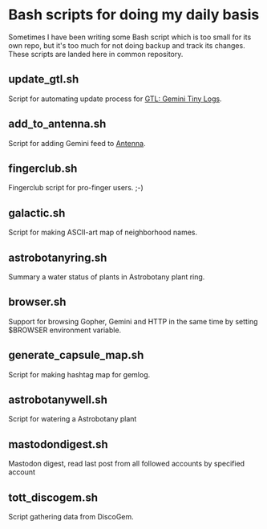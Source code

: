 # Bash scripts for doing my daily basis

Sometimes I have been writing some Bash script which is too small for its own repo, but it's too much for not doing backup and track its changes. These scripts are landed here in common repository. 

## update_gtl.sh

Script for automating update process for [GTL: Gemini Tiny Logs]. 

[GTL: Gemini Tiny Logs]: https://github.com/bacardi55/gtl/blob/main/README.md

## add_to_antenna.sh

Script for adding Gemini feed to [Antenna].  

[Antenna]: https://proxy.flounder.online/warmedal.se/~antenna/about.gmi

## fingerclub.sh

Fingerclub script for pro-finger users. ;-)

## galactic.sh

Script for making ASCII-art map of neighborhood names.

## astrobotanyring.sh

Summary a water status of plants in Astrobotany plant ring.

## browser.sh

Support for browsing Gopher, Gemini and HTTP in the same time by setting $BROWSER environment variable.

## generate_capsule_map.sh

Script for making hashtag map for gemlog.

## astrobotanywell.sh

Script for watering a Astrobotany plant

## mastodondigest.sh

Mastodon digest, read last post from all followed accounts by specified account

## tott_discogem.sh

Script gathering data from DiscoGem.

[DiscoGem - Discover new capsules every day]: gemini://discogem.gmi.bacardi55.io/
